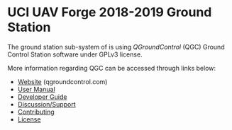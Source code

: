 # UCI UAV Forge 2018-2019 Ground Station

The ground station sub-system of is using *QGroundControl* (QGC) Ground Control Station software under GPLv3 license.

More information regarding QGC can be accessed through links below:

 
* [Website](http://qgroundcontrol.com) (qgroundcontrol.com)
* [User Manual](https://docs.qgroundcontrol.com/en/)
* [Developer Guide](https://dev.qgroundcontrol.com/en/)
* [Discussion/Support](https://docs.qgroundcontrol.com/en/Support/Support.html)
* [Contributing](https://dev.qgroundcontrol.com/en/contribute/)
* [License](https://github.com/mavlink/qgroundcontrol/blob/master/COPYING.md)
